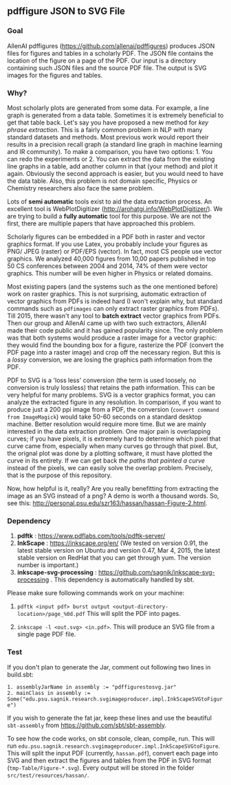 ## pdffigure JSON to SVG File 

### Goal 
AllenAI pdffigures (https://github.com/allenai/pdffigures) produces JSON files for figures and tables in a scholarly PDF. The JSON file contains the location of the figure on a page of the PDF. Our input is a directory containing such JSON files and the source PDF file. The output is SVG images for the figures and tables.

### Why?

Most scholarly plots are generated from some data. For example, a line graph is generated from a data table. Sometimes it is extremely beneficial to get that table back. Let's say you have proposed a new method for _key phrase extraction_. This is a fairly common problem in NLP with many standard datasets and methods. Most previous work would report their results in a precision recall graph (a standard line graph in machine learning and IR community). To make a comparison, you have two options: 1. You can redo the experiments or 2. You can extract the data from the existing line graphs in a table, add another column in that (your method) and plot it again. Obviously the second approach is easier, but you would need to have the data table. Also, this problem is not domain specific, Physics or Chemistry researchers also face the same problem.  

Lots of **semi automatic** tools exist to aid the data extraction process. An excellent tool is WebPlotDigitizer (http://arohatgi.info/WebPlotDigitizer/). We are trying to build a **fully automatic** tool for this purpose. We are not the first, there are multiple papers that have approached this problem. 

Scholarly figures can be embedded in a PDF both in raster and vector graphics format. If you use Latex, you probably include your figures as PNG/ JPEG (raster) or PDF/EPS (vector). In fact, most CS people use vector graphics. We analyzed 40,000 figures from 10,00 papers published in top 50 CS conferences between 2004 and 2014, 74% of them were vector graphics. This number will be even higher in Physics or related domains. 

Most existing papers (and the systems such as the one mentioned before) work on raster graphics. This is not surprising, automatic extraction of vector graphics from PDFs is indeed hard (I won't explain why, but standard commands such as `pdfimages` can only extract raster graphics from PDFs). Till 2015, there wasn't any tool to **batch extract** vector graphics from PDFs. Then our group and AllenAI came up with two such extractors, AllenAI made their code public and it has gained popularity since. The only problem was that both systems would produce a raster image for a vector graphic: they would find the bounding box for a figure, rasterize the PDF (convert the PDF page into a raster image) and crop off the necessary region. But this is a _lossy_ conversion, we are losing the graphics path information from the PDF. 

PDF to SVG is a 'loss less' conversion (the term is used loosely, no conversion is truly lossless) that retains the path information. This can be very helpful for many problems. SVG is a vector graphics format, you can analyze the extracted figure in any resolution. In comparison, if you want to produce just a 200 ppi image from a PDF, the conversion (`convert command from ImageMagick`) would take 50-60 seconds on a standard desktop machine. Better resolution would require more time. But we are mainly interested in the data extraction problem. One major pain is overlapping curves; if you have pixels, it is extremely hard to determine which pixel that curve came from, especially when many curves go through that pixel. But, the orignal plot was done by a plotting software, it must have plotted the curve in its entirety. If we can get back _the paths that painted a curve_ instead of the pixels, we can easily solve the overlap problem. Precisely, that is the purpose of this repository.

Now, how helpful is it, really? Are you really benefitting from extracting the image as an SVG instead of a png? A demo is worth a thousand words. So, see this: http://personal.psu.edu/szr163/hassan/hassan-Figure-2.html. 

### Dependency  

1. **pdftk** : https://www.pdflabs.com/tools/pdftk-server/
2. **InkScape** : https://inkscape.org/en/ (We tested on version 0.91, the latest stable version on Ubuntu and version 0.47, Mar 4, 2015, the latest stable version on RedHat that you can get through yum. The version number is important.)
3. **inkscape-svg-processing** : https://github.com/sagnik/inkscape-svg-processing . This dependency is automatically handled by sbt.   

Please make sure following commands work on your machine:

1. `pdftk <input pdf> burst output <output-directory-location>/page_%0d.pdf`
This will split the PDF into pages.

2. `inkscape -l <out.svg> <in.pdf>`. This will produce an SVG file from a single page PDF file.
 
### Test 

If you don't plan to generate the Jar, comment out following two lines in build.sbt:

`1. assemblyJarName in assembly := "pdffigurestosvg.jar"`   
`2. mainClass in assembly := Some("edu.psu.sagnik.research.svgimageproducer.impl.InkScapeSVGtoFigure")`

If you wish to generate the fat jar, keep these lines and use the beautiful `sbt-assembly` from https://github.com/sbt/sbt-assembly. 

To see how the code works, on sbt console, clean, compile, run. This will run `edu.psu.sagnik.research.svgimageproducer.impl.InkScapeSVGtoFigure`. This will split the input PDF (currently, `hassan.pdf`), convert each page into SVG and then extract the figures and tables from the PDF in SVG format (`tmp-Table/Figure-*.svg`). Every output will be stored in the folder `src/test/resources/hassan/`.  
